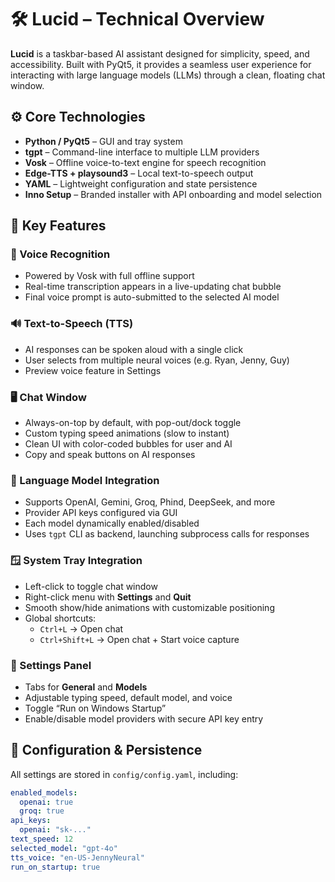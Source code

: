 # 🛠 Lucid – Technical Overview

**Lucid** is a taskbar-based AI assistant designed for simplicity, speed, and accessibility. Built with PyQt5, it provides a seamless user experience for interacting with large language models (LLMs) through a clean, floating chat window.

## ⚙️ Core Technologies

- **Python / PyQt5** – GUI and tray system
- **tgpt** – Command-line interface to multiple LLM providers
- **Vosk** – Offline voice-to-text engine for speech recognition
- **Edge-TTS + playsound3** – Local text-to-speech output
- **YAML** – Lightweight configuration and state persistence
- **Inno Setup** – Branded installer with API onboarding and model selection

## 🔑 Key Features

### 🎤 Voice Recognition
- Powered by Vosk with full offline support
- Real-time transcription appears in a live-updating chat bubble
- Final voice prompt is auto-submitted to the selected AI model

### 🔊 Text-to-Speech (TTS)
- AI responses can be spoken aloud with a single click
- User selects from multiple neural voices (e.g. Ryan, Jenny, Guy)
- Preview voice feature in Settings

### 🖥 Chat Window
- Always-on-top by default, with pop-out/dock toggle
- Custom typing speed animations (slow to instant)
- Clean UI with color-coded bubbles for user and AI
- Copy and speak buttons on AI responses

### 💬 Language Model Integration
- Supports OpenAI, Gemini, Groq, Phind, DeepSeek, and more
- Provider API keys configured via GUI
- Each model dynamically enabled/disabled
- Uses `tgpt` CLI as backend, launching subprocess calls for responses

### 🪟 System Tray Integration
- Left-click to toggle chat window
- Right-click menu with **Settings** and **Quit**
- Smooth show/hide animations with customizable positioning
- Global shortcuts:  
  - `Ctrl+L` → Open chat  
  - `Ctrl+Shift+L` → Open chat + Start voice capture

### 🧠 Settings Panel
- Tabs for **General** and **Models**
- Adjustable typing speed, default model, and voice
- Toggle “Run on Windows Startup”
- Enable/disable model providers with secure API key entry

## 📂 Configuration & Persistence

All settings are stored in `config/config.yaml`, including:

```yaml
enabled_models:
  openai: true
  groq: true
api_keys:
  openai: "sk-..."
text_speed: 12
selected_model: "gpt-4o"
tts_voice: "en-US-JennyNeural"
run_on_startup: true